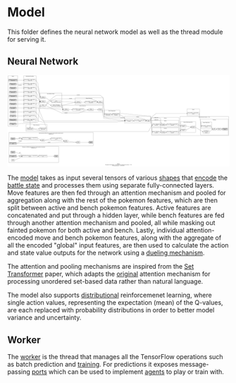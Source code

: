 # Model

This folder defines the neural network model as well as the thread module for
serving it.

## Neural Network

[![Model Diagram](model.png)](model.png)

The [model](model.ts) takes as input several tensors of various
[shapes](shapes.ts) that [encode](../psbot/handlers/battle/ai/encoder/) the
[battle state](../psbot/handlers/battle/state/) and processes them using
separate fully-connected layers. Move features are then fed through an attention
mechanism and pooled for aggregation along with the rest of the pokemon
features, which are then split between active and bench pokemon features. Active
features are concatenated and put through a hidden layer, while bench features
are fed through another attention mechanism and pooled, all while masking out
fainted pokemon for both active and bench. Lastly, individual attention-encoded
move and bench pokemon features, along with the aggregate of all the encoded
"global" input features, are then used to calculate the action and state value
outputs for the network using a
[dueling mechanism](https://arxiv.org/abs/1511.06581).

The attention and pooling mechanisms are inspired from the
[Set Transformer](https://arxiv.org/abs/1810.00825) paper, which adapts the
[original](https://arxiv.org/abs/1706.03762) attention mechanism for processing
unordered set-based data rather than natural language.

The model also supports [distributional](https://arxiv.org/abs/1707.06887)
reinforcemenet learning, where single action values, representing the
expectation (mean) of the Q-values, are each replaced with probability
distributions in order to better model variance and uncertainty.

## Worker

The [worker](worker/ModelWorker.ts) is the thread that manages all the
TensorFlow operations such as batch prediction and [training](../train/). For
predictions it exposes message-passing [ports](port/ModelPort.ts) which can be
used to implement [agents](../psbot/handlers/battle/agent/BattleAgent.ts) to
play or train with.
